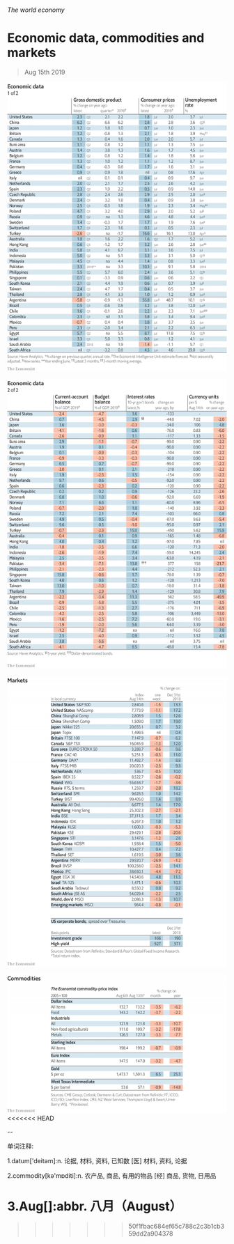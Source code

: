 ###### The world economy

# Economic data, commodities and markets 

> Aug 15th 2019 

![image](images/20190817_INT101.png) 

![image](images/20190817_INT102.png) 

![image](images/20190817_INT201.png) 

![image](images/20190817_INT401.png) 
<<<<<<< HEAD

-- 

 单词注释:

1.datum['deitәm]:n. 论据, 材料, 资料, 已知数 [医] 材料, 资料, 论据 

2.commodity[kә'mɒditi]:n. 农产品, 商品, 有用的物品 [经] 商品, 货物, 日用品 

3.Aug[]:abbr. 八月（August） 
=======
>>>>>>> 50f1fbac684ef65c788c2c3b1cb359dd2a904378

